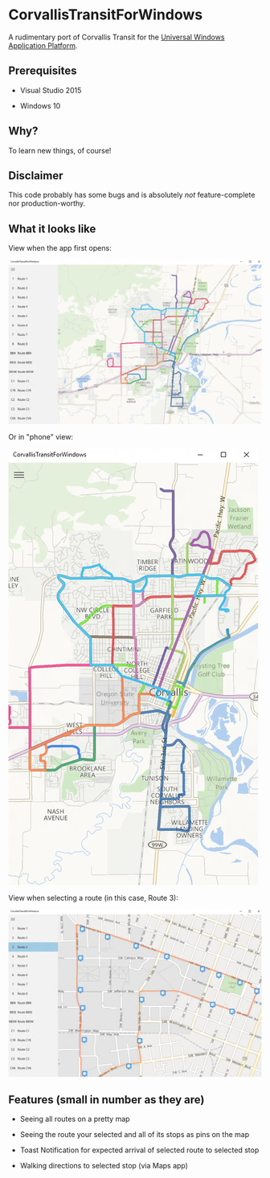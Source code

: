 # CorvallisTransitForWindows
A rudimentary port of Corvallis Transit for the [Universal Windows Application Platform](https://msdn.microsoft.com/en-us/library/windows/apps/xaml/dn894631.aspx).

## Prerequisites

- Visual Studio 2015

- Windows 10

## Why?

To learn new things, of course!

## Disclaimer

This code probably has some bugs and is absolutely *not* feature-complete nor production-worthy.

## What it looks like

View when the app first opens:

![overall](https://raw.githubusercontent.com/cartermp/CorvallisTransitForWindows/master/CorvallisTransitForWindows/Assets/CorvallisTransitOverall.PNG)

Or in "phone" view:

![phone view](https://raw.githubusercontent.com/cartermp/CorvallisTransitForWindows/master/CorvallisTransitForWindows/Assets/CorvallisTransitPhoneView.PNG)

View when selecting a route (in this case, Route 3):

![route 3](https://raw.githubusercontent.com/cartermp/CorvallisTransitForWindows/master/CorvallisTransitForWindows/Assets/CorvallisTransitRoute3.PNG)

## Features (small in number as they are)

- Seeing all routes on a pretty map

- Seeing the route your selected and all of its stops as pins on the map

- Toast Notification for expected arrival of selected route to selected stop

- Walking directions to selected stop (via Maps app)
